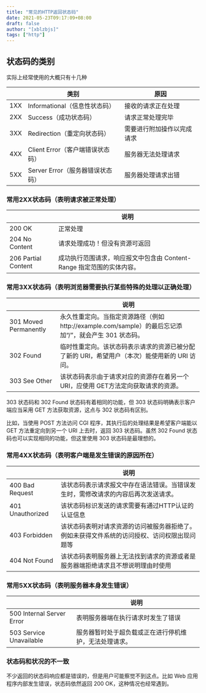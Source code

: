 ```yaml
---
title: "常见的HTTP返回状态码"
date: 2021-05-23T09:17:09+08:00
draft: false
author: "[xblzbjs]"
tags: ["http"]
---
```


## 状态码的类别

实际上经常使用的大概只有十几种

|      | 类别                             | 原因                       |
| ---- | -------------------------------- | -------------------------- |
| 1XX  | Informational（信息性状态码）    | 接收的请求正在处理         |
| 2XX  | Success（成功状态码）            | 请求正常处理完毕           |
| 3XX  | Redirection（重定向状态码）      | 需要进行附加操作以完成请求 |
| 4XX  | Client Error（客户端错误状态码） | 服务器无法处理请求         |
| 5XX  | Server Error（服务器错误状态码） | 服务器处理请求出错         |

### 常用2XX状态码（表明请求被正常处理）

|                     | 说明                                                         |
| ------------------- | ------------------------------------------------------------ |
| 200 OK              | 正常处理                                                     |
| 204 No Content      | 请求处理成功！但没有资源可返回                               |
| 206 Partial Content | 成功执行范围请求，响应报文中包含由 Content-Range 指定范围的实体内容。 |

### 常用3XX状态码（表明浏览器需要执行某些特殊的处理以正确处理）

|                       | 说明                                                         |
| --------------------- | ------------------------------------------------------------ |
| 301 Moved Permanently | 永久性重定向。当指定资源路径（例如http://example.com/sample）的最后忘记添加“/”，就会产生 301 状态码。 |
| 302 Found             | 临时性重定向。该状态码表示请求的资源已被分配了新的 URI，希望用户（本次）能使用新的 URI 访问。 |
| 303 See Other         | 该状态码表示由于请求对应的资源存在着另一个 URI，应使用 GET方法定向获取请求的资源。 |

303 状态码和 302 Found 状态码有着相同的功能，但 303 状态码明确表示客户端应当采用 GET 方法获取资源，这点与 302 状态码有区别。

比如，当使用 POST 方法访问 CGI 程序，其执行后的处理结果是希望客户端能以 GET 方法重定向到另一个 URI 上去时，返回 303 状态码。虽然 302 Found 状态码也可以实现相同的功能，但这里使用 303 状态码是最理想的。

### 常用4XX状态码（表明客户端是发生错误的原因所在）

|                  | 说明                                                         |
| ---------------- | ------------------------------------------------------------ |
| 400 Bad Request  | 该状态码表示请求报文中存在语法错误。当错误发生时，需修改请求的内容后再次发送请求。 |
| 401 Unauthorized | 该状态码标识发送的请求需要有通过HTTP认证的认证信息           |
| 403 Forbidden    | 该状态码表明对请求资源的访问被服务器拒绝了。例如未获得文件系统的访问授权、访问权限出现问题等 |
| 404 Not Found    | 该状态码表明服务器上无法找到请求的资源或者是服务器端拒绝请求且不想说明理由时使用 |

### 常用5XX状态码（表明服务器本身发生错误）

|                           | 说明                                                   |
| ------------------------- | ------------------------------------------------------ |
| 500 Internal Server Error | 表明服务器端在执行请求时发生了错误                     |
| 503 Service Unavailable   | 服务器暂时处于超负载或正在进行停机维护，无法处理请求。 |

### 状态码和状况的不一致

不少返回的状态码响应都是错误的，但是用户可能察觉不到这点。比如 Web 应用程序内部发生错误，状态码依然返回 200 OK，这种情况也经常遇到。